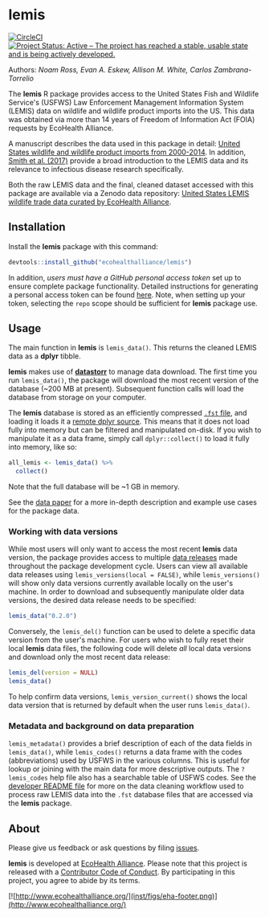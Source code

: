 
<!-- README.md is generated from README.Rmd. Please edit that file -->
lemis
=====

<!-- badges: start -->
[![CircleCI](https://circleci.com/gh/ecohealthalliance/lemis.svg?style=shield&circle-token=23cd13e8d5276a8100a83984982d065d1773fd77)](https://circleci.com/gh/ecohealthalliance/lemis) [![Project Status: Active – The project has reached a stable, usable state and is being actively developed.](https://www.repostatus.org/badges/latest/active.svg)](https://www.repostatus.org/#active)

<!-- badges: end -->
Authors: *Noam Ross, Evan A. Eskew, Allison M. White, Carlos Zambrana-Torrelio*

The **lemis** R package provides access to the United States Fish and Wildlife Service's (USFWS) Law Enforcement Management Information System (LEMIS) data on wildlife and wildlife product imports into the US. This data was obtained via more than 14 years of Freedom of Information Act (FOIA) requests by EcoHealth Alliance.

A manuscript describes the data used in this package in detail: [United States wildlife and wildlife product imports from 2000-2014](https://doi.org/10.1038/s41597-020-0354-5). In addition, [Smith et al. (2017)](https://doi.org/10.1007/s10393-017-1211-7) provide a broad introduction to the LEMIS data and its relevance to infectious disease research specifically.

Both the raw LEMIS data and the final, cleaned dataset accessed with this package are available via a Zenodo data repository: [United States LEMIS wildlife trade data curated by EcoHealth Alliance](https://doi.org/10.5281/zenodo.3387660).

Installation
------------

Install the **lemis** package with this command:

``` r
devtools::install_github("ecohealthalliance/lemis")
```

In addition, *users must have a GitHub personal access token* set up to ensure complete package functionality. Detailed instructions for generating a personal access token can be found [here](http://happygitwithr.com/github-pat.html#step-by-step). Note, when setting up your token, selecting the `repo` scope should be sufficient for **lemis** package use.

Usage
-----

The main function in **lemis** is `lemis_data()`. This returns the cleaned LEMIS data as a **dplyr** tibble.

**lemis** makes use of [**datastorr**](https://github.com/ropenscilabs/datastorr) to manage data download. The first time you run `lemis_data()`, the package will download the most recent version of the database (~200 MB at present). Subsequent function calls will load the database from storage on your computer.

The **lemis** database is stored as an efficiently compressed [`.fst` file](https://github.com/fstpackage/fst), and loading it loads it a [remote dplyr source](https://github.com/krlmlr/fstplyr). This means that it does not load fully into memory but can be filtered and manipulated on-disk. If you wish to manipulate it as a data frame, simply call `dplyr::collect()` to load it fully into memory, like so:

``` r
all_lemis <- lemis_data() %>% 
  collect()
```

Note that the full database will be ~1 GB in memory.

See the [data paper](https://doi.org/10.1038/s41597-020-0354-5) for a more in-depth description and example use cases for the package data.

### Working with data versions

While most users will only want to access the most recent **lemis** data version, the package provides access to multiple [data releases](https://github.com/ecohealthalliance/lemis/releases) made throughout the package development cycle. Users can view all available data releases using `lemis_versions(local = FALSE)`, while `lemis_versions()` will show only data versions currently available locally on the user's machine. In order to download and subsequently manipulate older data versions, the desired data release needs to be specified:

``` r
lemis_data("0.2.0")
```

Conversely, the `lemis_del()` function can be used to delete a specific data version from the user's machine. For users who wish to fully reset their local **lemis** data files, the following code will delete *all* local data versions and download only the most recent data release:

``` r
lemis_del(version = NULL)
lemis_data()
```

To help confirm data versions, `lemis_version_current()` shows the local data version that is returned by default when the user runs `lemis_data()`.

### Metadata and background on data preparation

`lemis_metadata()` provides a brief description of each of the data fields in `lemis_data()`, while `lemis_codes()` returns a data frame with the codes (abbreviations) used by USFWS in the various columns. This is useful for lookup or joining with the main data for more descriptive outputs. The `?lemis_codes` help file also has a searchable table of USFWS codes. See the [developer README file](https://github.com/ecohealthalliance/lemis/tree/master/data-raw/README.md) for more on the data cleaning workflow used to process raw LEMIS data into the `.fst` database files that are accessed via the **lemis** package.

About
-----

Please give us feedback or ask questions by filing [issues](https://github.com/ecohealthalliance/lemis/issues).

**lemis** is developed at [EcoHealth Alliance](https://github.com/ecohealthalliance). Please note that this project is released with a [Contributor Code of Conduct](CODE_OF_CONDUCT.md). By participating in this project, you agree to abide by its terms.

[![http://www.ecohealthalliance.org/](inst/figs/eha-footer.png)](http://www.ecohealthalliance.org/)

